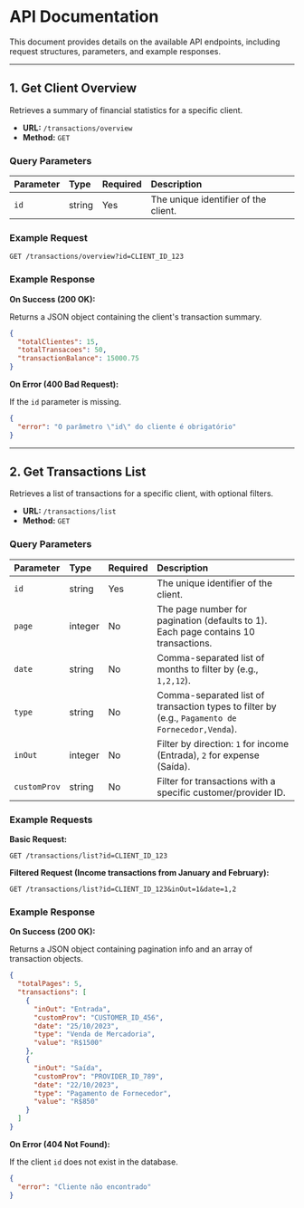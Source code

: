 # API Documentation

This document provides details on the available API endpoints, including request structures, parameters, and example responses.

---

## 1. Get Client Overview

Retrieves a summary of financial statistics for a specific client.

- **URL:** `/transactions/overview`
- **Method:** `GET`

### Query Parameters

| Parameter | Type   | Required | Description                          |
| :-------- | :----- | :------- | :----------------------------------- |
| `id`      | string | Yes      | The unique identifier of the client. |

### Example Request

```http
GET /transactions/overview?id=CLIENT_ID_123
```

### Example Response

**On Success (200 OK):**

Returns a JSON object containing the client's transaction summary.

```json
{
  "totalClientes": 15,
  "totalTransacoes": 50,
  "transactionBalance": 15000.75
}
```

**On Error (400 Bad Request):**

If the `id` parameter is missing.

```json
{
  "error": "O parâmetro \"id\" do cliente é obrigatório"
}
```

---

## 2. Get Transactions List

Retrieves a list of transactions for a specific client, with optional filters.

- **URL:** `/transactions/list`
- **Method:** `GET`

### Query Parameters

| Parameter    | Type    | Required | Description                                                                                     |
| :----------- | :------ | :------- | :---------------------------------------------------------------------------------------------- |
| `id`         | string  | Yes      | The unique identifier of the client.                                                            |
| `page`       | integer | No       | The page number for pagination (defaults to 1). Each page contains 10 transactions.             |
| `date`       | string  | No       | Comma-separated list of months to filter by (e.g., `1,2,12`).                                   |
| `type`       | string  | No       | Comma-separated list of transaction types to filter by (e.g., `Pagamento de Fornecedor,Venda`). |
| `inOut`      | integer | No       | Filter by direction: `1` for income (Entrada), `2` for expense (Saída).                         |
| `customProv` | string  | No       | Filter for transactions with a specific customer/provider ID.                                   |

### Example Requests

**Basic Request:**

```http
GET /transactions/list?id=CLIENT_ID_123
```

**Filtered Request (Income transactions from January and February):**

```http
GET /transactions/list?id=CLIENT_ID_123&inOut=1&date=1,2
```

### Example Response

**On Success (200 OK):**

Returns a JSON object containing pagination info and an array of transaction objects.

```json
{
  "totalPages": 5,
  "transactions": [
    {
      "inOut": "Entrada",
      "customProv": "CUSTOMER_ID_456",
      "date": "25/10/2023",
      "type": "Venda de Mercadoria",
      "value": "R$1500"
    },
    {
      "inOut": "Saída",
      "customProv": "PROVIDER_ID_789",
      "date": "22/10/2023",
      "type": "Pagamento de Fornecedor",
      "value": "R$850"
    }
  ]
}
```

**On Error (404 Not Found):**

If the client `id` does not exist in the database.

```json
{
  "error": "Cliente não encontrado"
}
```
